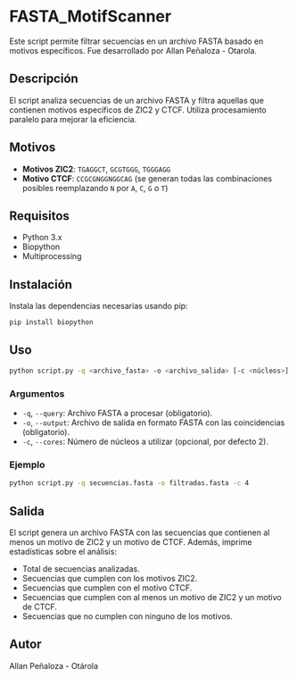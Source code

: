 # FASTA_MotifScanner

Este script permite filtrar secuencias en un archivo FASTA basado en motivos específicos. Fue desarrollado por Allan Peñaloza - Otarola.

## Descripción

El script analiza secuencias de un archivo FASTA y filtra aquellas que contienen motivos específicos de ZIC2 y CTCF. Utiliza procesamiento paralelo para mejorar la eficiencia.

## Motivos

- **Motivos ZIC2**: `TGAGGCT`, `GCGTGGG`, `TGGGAGG`
- **Motivo CTCF**: `CCGCGNGGNGGCAG` (se generan todas las combinaciones posibles reemplazando `N` por `A`, `C`, `G` o `T`)

## Requisitos

- Python 3.x
- Biopython
- Multiprocessing

## Instalación

Instala las dependencias necesarias usando pip:

```bash
pip install biopython
```

## Uso

```bash
python script.py -q <archivo_fasta> -o <archivo_salida> [-c <núcleos>]
```

### Argumentos

- `-q`, `--query`: Archivo FASTA a procesar (obligatorio).
- `-o`, `--output`: Archivo de salida en formato FASTA con las coincidencias (obligatorio).
- `-c`, `--cores`: Número de núcleos a utilizar (opcional, por defecto 2).

### Ejemplo

```bash
python script.py -q secuencias.fasta -o filtradas.fasta -c 4
```

## Salida

El script genera un archivo FASTA con las secuencias que contienen al menos un motivo de ZIC2 y un motivo de CTCF. Además, imprime estadísticas sobre el análisis:

- Total de secuencias analizadas.
- Secuencias que cumplen con los motivos ZIC2.
- Secuencias que cumplen con el motivo CTCF.
- Secuencias que cumplen con al menos un motivo de ZIC2 y un motivo de CTCF.
- Secuencias que no cumplen con ninguno de los motivos.

## Autor

Allan Peñaloza - Otárola
